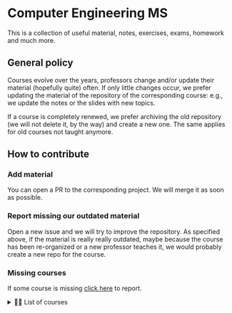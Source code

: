 # Computer Engineering MS

This is a collection of useful material, notes, exercises, exams, homework and much more.

## General policy

Courses evolve over the years, professors change and/or update their material (hopefully quite) often.
If only little changes occur, we prefer updating the material of the repository of the corresponding course: e.g., we update the notes or the slides with new topics.

If a course is completely renewed, we prefer archiving the old repository (we will not delete it, by the way) and create a new one.
The same applies for old courses not taught anymore.

## How to contribute

### Add material

You can open a PR to the corresponding project.
We will merge it as soon as possible.

### Report missing our outdated material

Open a new issue and we will try to improve the repository.
As specified above, if the material is really really outdated, maybe because the course has been re-organized or a new professor teaches it, we would probably create a new repo for the course.

### Missing courses

If some course is missing [click here](https://github.com/compengms/readme/issues/new) to report.

<details>
    <summary>✍🏻 List of courses</summary>
    - [Advanced Operating Systems and Virtualization](https://github.com/compengms/advanced-operating-systems-virtualization)
    - [Algorithm Design](https://github.com/compengms/algorithm-design)
    - [Computer and Network Security](https://github.com/compengms/computer-network-security)
    - [Data Management](https://github.com/compengms/data-management)
    - [Distributed Systems](https://github.com/compengms/distributed-systems)
    - [Capacity Planning](https://github.com/compengms/capacity-planning)
    - [Cryptography](https://github.com/compengms/cryptography)
    - [Formal Methods](https://github.com/compengms/formal-methods)
    - [Human Computer Interaction](https://github.com/compengms/human-computer-interaction)
    - [Interactive Graphics](https://github.com/compengms/interactive-graphics)
    - [Machine Learning](https://github.com/compengms/machine-learning)
    - [Mobile Applications and Cloud Computing](https://github.com/compengms/mobile-applications-cloud-computing)
    - [Network Infrastructures](https://github.com/compengms/network-infrastructures)
    - [Practical Network Defense](https://github.com/compengms/practical-network-defense)
    - [Secure Computation](https://github.com/compengms/secure-computation)
    - [Security Governance](https://github.com/compengms/security-governance)
    - [Software Engineering](https://github.com/compengms/software-engineering)
    - [Visual Analytics](https://github.com/compengms/visual-analytics)
    - [Web Information Retrieval](https://github.com/compengms/web-information-retrieval)
    - [Web Security and Privacy](https://github.com/compengms/web-security-privacy)
</details>